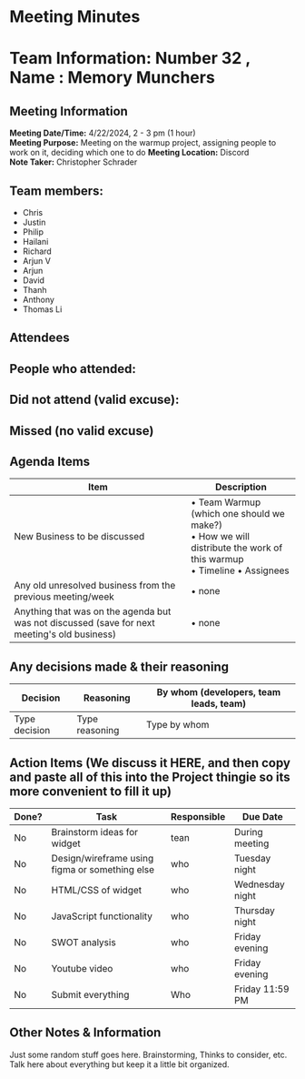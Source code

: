 # Meeting Minutes
# Team Information: Number 32 , Name : Memory Munchers
## Meeting Information
**Meeting Date/Time:** 4/22/2024, 2 - 3 pm (1 hour)  
**Meeting Purpose:** Meeting on the warmup project, assigning people to work on it, deciding which one to do
**Meeting Location:** Discord  
**Note Taker:** Christopher Schrader

## Team members:
- Chris
- Justin
- Philip
- Hailani
- Richard
- Arjun V
- Arjun 
- David
- Thanh
- Anthony
- Thomas Li
  
## Attendees
People who attended:
-
  
Did not attend (valid excuse):
- 
Missed (no valid excuse) 
-
  
## Agenda Items

Item | Description
---- | ----
New Business to be discussed | • Team Warmup (which one should we make?) <br>• How we will distribute the work of this warmup <br>• Timeline • Assignees
Any old unresolved business from the previous meeting/week | • none
Anything that was on the agenda but was not discussed (save for next meeting's old business) | • none

## Any decisions made & their reasoning
Decision | Reasoning | By whom (developers, team leads, team) |
---- | ---- | ---- |
Type decision | Type reasoning | Type by whom |



## Action Items (We discuss it HERE, and then copy and paste all of this into the Project thingie so its more convenient to fill it up)
| Done? | Task | Responsible | Due Date |
| ---- | ---- | ---- | ---- |
| No | Brainstorm ideas for widget | tean | During meeting |
| No | Design/wireframe using figma or something else | who | Tuesday night |
| No | HTML/CSS of widget | who | Wednesday night |
| No | JavaScript functionality | who | Thursday night |
| No | SWOT analysis | who | Friday evening |
| No | Youtube video | who | Friday evening |
| No | Submit everything | Who  | Friday 11:59 PM |





## Other Notes & Information
Just some random stuff goes here. Brainstorming, Thinks to consider, etc. Talk here about everything but keep it a little bit organized. 


